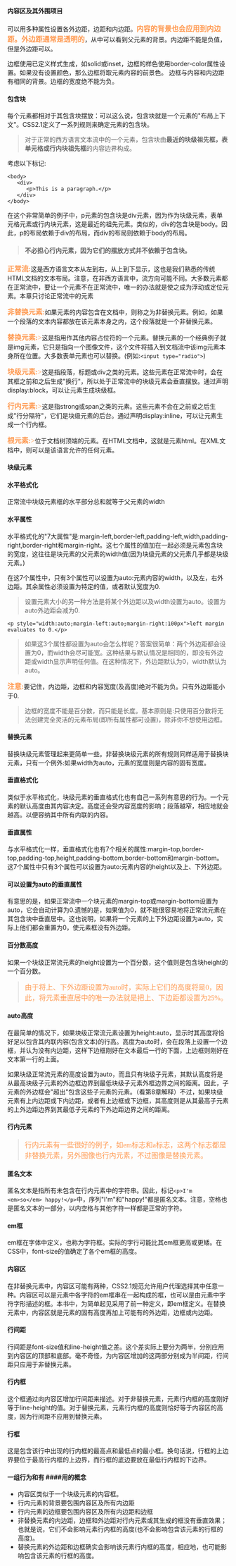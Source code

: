 #### 内容区及其外围项目 ####
可以用多种属性设置各外边距，边距和内边距。<font color="#ff995" face="微软雅黑" size="3">**内容的背景也会应用到内边距。外边距通常是透明的**</font>，从中可以看到父元素的背景。内边距不能是负值，但是外边距可以。

边框使用已定义样式生成，如solid或inset，边框的样色使用border-color属性设置。如果没有设置颜色，那么边框将取元素内容的前景色。
边框与内容和内边距有相同的背景。边框的宽度绝不能为负。

#### 包含块 ####
每个元素都相对于其包含块摆放：可以这么说，包含块就是一个元素的"布局上下文"。CSS2.1定义了一系列规则来确定元素的包含块。

>对于正常的西方语言文本流中的一个元素，包含块由**最近的块级祖先框，表单元格或行内块祖先框**的内容边界构成。

考虑以下标记:

    <body>
       <div>
          <p>This is a paragraph.</p>
       </div>
    </body>

在这个非常简单的例子中，p元素的包含块是div元素，因为作为块级元素，表单元格元素或行内块元素，这是最近的祖先元素。类似的，div的包含块是body。因此，p的布局依赖于div的布局，而div的布局则依赖于body的布局。

>#### 不必担心行内元素，因为它们的摆放方式并不依赖于包含块。 ####


<font color="#ff995" face="微软雅黑" size="3">**正常流:**</font>这是西方语言文本从左到右，从上到下显示，这也是我们熟悉的传统HTML文档的文本布局。注意，在非西方语言中，流方向可能不同。大多数元素都在正常流中，要让一个元素不在正常流中，唯一的办法就是使之成为浮动或定位元素。本章只讨论正常流中的元素


<font color="#ff995" face="微软雅黑" size="3">**非替换元素:**</font>如果元素的内容包含在文档中，则称之为非替换元素。例如，如果一个段落的文本内容都放在该元素本身之内，这个段落就是一个非替换元素。

<font color="#ff995" face="微软雅黑" size="3">**替换元素:**></font>这是指用作其他内容占位符的一个元素。替换元素的一个经典例子就是img元素，它只是指向一个图像文件，这个文件将插入到文档流中该img元素本身所在位置。大多数表单元素也可以替换。(例如:`<input type="radio">`)

<font color="#ff995" face="微软雅黑" size="3">**块级元素:**></font>这是指段落，标题或div之类的元素。这些元素在正常流中时，会在其框之前和之后生成"换行"，所以处于正常流中的块级元素会垂直摆放。通过声明display:block，可以让元素生成块级框。

<font color="#ff995" face="微软雅黑" size="3">**行内元素:**></font>这是指strong或span之类的元素。这些元素不会在之前或之后生成"行分隔符"，它们是块级元素的后台。通过声明display:inline，可以让元素生成一个行内框。

<font color="#ff995" face="微软雅黑" size="3">**根元素:**></font>位于文档树顶端的元素。在HTML文档中，这就是元素html。在XML文档中，则可以是该语言允许的任何元素。

#### 块级元素 ####
#### 水平格式化 ####
正常流中块级元素框的水平部分总和就等于父元素的width

#### 水平属性 ####
水平格式化的"7大属性"是:margin-left,border-left,padding-left,width,padding-right,border-right和margin-right。这七个属性的值加在一起必须是元素包含块的宽度，这往往是块元素的父元素的width值(因为块级元素的父元素几乎都是块级元素。)

在这7个属性中，只有3个属性可以设置为auto:元素内容的width，以及左，右外边距。其余属性必须设置为特定的值，或者默认宽度为0.

>设置元素大小的另一种方法是将某个外边距以及width设置为auto。设置为auto外边距会减为0.

    <p style="width:auto;margin-left:auto;margin-right:100px">left margin evaluates to 0.</p>

>如果这3个属性都设置为auto会怎么样呢？答案很简单：两个外边距都会设置为0，而width会尽可能宽。这种结果与默认情况是相同的，即没有外边距或width显示声明任何值。在这种情况下，外边距默认为0，width默认为auto。

<font color="#ff995" face="微软雅黑" size="3">**注意:**</font>要记住，内边距，边框和内容宽度(及高度)绝对不能为负。只有外边距能小于0.

>边框的宽度不能是百分数，而只能是长度。基本原则是:只使用百分数将无法创建完全灵活的元素布局(即所有属性都可设置)，除非你不想使用边框。

#### 替换元素 ####
替换块级元素管理起来更简单一些。非替换块级元素的所有规则同样适用于替换块元素，只有一个例外:如果width为auto，元素的宽度则是内容的固有宽度。


#### 垂直格式化 ####
类似于水平格式化，块级元素的垂直格式化也有自己一系列有意思的行为。一个元素的默认高度由其内容决定。高度还会受内容宽度的影响；段落越窄，相应地就会越高。以便容纳其中所有内联的内容。

#### 垂直属性 ####
与水平格式化一样，垂直格式化也有7个相关的属性:margin-top,border-top,padding-top,height,padding-bottom,border-bottom和margin-bottom。这7个属性中只有3个属性可以设置为auto:元素内容的height以及上、下外边距。

#### 可以设置为auto的垂直属性 ####

有意思的是，如果正常流中一个块元素的margin-top或margin-bottom设置为auto，它会自动计算为0.遗憾的是，如果值为0，就不能很容易地将正常流元素在其包含块中垂直居中。这也说明，如果将一个元素的上下外边距设置为auto，实际上他们都会重置为0，使元素框没有外边距。

#### 百分数高度 ####
如果一个块级正常流元素的height设置为一个百分数，这个值则是包含块height的一个百分数。

><font color="#ff995" face="微软雅黑" size="3">由于将上、下外边距设置为auto时，实际上它们的高度将是0，因此，将元素垂直居中的唯一办法就是把上、下边距都设置为25%。</font>

#### auto高度 ####
在最简单的情况下，如果块级正常流元素设置为height:auto，显示时其高度将恰好足以包含其内联内容(包含文本)的行高。高度为auto时，会在段落上设置一个边框，并认为没有内边距，这样下边框刚好在文本最后一行的下面，上边框则刚好在文本第一行的上面。

如果块级正常流元素的高度设置为auto，而且只有块级子元素，其默认高度将是从最高块级子元素的外边框边界到最低块级子元素外框边界之间的距离。因此，子元素的外边框会"超出"包含这些子元素的元素。（看第8章解释）不过，如果块级元素有上内边距或下内边距，或者有上边框或下边框，其高度则是从其最高子元素的上外边距边界到其最低子元素的下外边距边界之间的距离。

#### 行内元素 ####
><font color="#ff995" face="微软雅黑" size="3">行内元素有一些很好的例子，如em标志和a标志，这两个标志都是非替换元素，另外图像也行内元素，不过图像是替换元素。</font>

#### 匿名文本 ####
匿名文本是指所有未包含在行内元素中的字符串。因此，标记`<p>I'm <em>so</em> happy!</p>`中，序列"I'm"和"happy!"都是匿名文本。注意，空格也是匿名文本的一部分，以内空格与其他字符一样都是正常的字符。

#### em框 ####
em框在字体中定义，也称为字符框。实际的字行可能比其em框更高或更矮。在CSS中，font-size的值确定了各个em框的高度。

#### 内容区 ####
在非替换元素中，内容区可能有两种，CSS2.1规范允许用户代理选择其中任意一种。内容区可以是元素中各字符的em框串在一起构成的框，也可以是由元素中字符字形描述的框。本书中，为简单起见采用了前一种定义，即em框定义。在替换元素中，内容区就是元素的固有高度再加上可能有的外边距，边框或内边距。

#### 行间距 ####
行间距是font-size值和line-height值之差。这个差实际上要分为两半，分别应用到内容区的顶部和底部。毫不奇怪，为内容区增加的这两部分别成为半间距，行间距只应用于非替换元素。

#### 行内框 ####
这个框通过向内容区增加行间距来描述。对于非替换元素，元素行内框的高度刚好等于line-height的值。对于替换元素，元素行内框的高度则恰好等于内容区的高度，因为行间距不应用到替换元素。

#### 行框 ####
这是包含该行中出现的行内框的最高点和最低点的最小框。换句话说，行框的上边界要位于最高行内框的上边界，而行框的底边要放在最低行内框的下边界。

#### 一组行为和有 ####用的概念
- 内容区类似于一个块级元素的内容框。
- 行内元素的背景要包围内容区及所有内边距
- 行内元素的边框要包围内容区及所有内边距和边框
- 非替换元素的内边距，边框和外边距对行内元素或其生成的框没有垂直效果；也就是说，它们不会影响元素行内框的高度(也不会影响包含该元素的行框的高度)。
- 替换元素的外边距和边框确实会影响该元素行内框的高度，相应地，也可能影响包含该元素的行框的高度。

